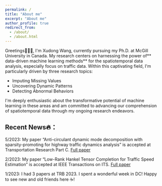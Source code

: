 ```yaml
---
permalink: /
title: "About me"
excerpt: "About me"
author_profile: true
redirect_from: 
  - /about/
  - /about.html
---
```


Greetings🧚🏻‍♀️, I'm Xudong Wang, currently pursuing my Ph.D. at McGill University in Canada. My research centers on harnessing the power of** data-driven machine learning methods** for the spatiotemporal data analysis, especially focus on traffic data. Within this captivating field, I'm particularly driven by three research topics:
- Imputing Missing Values
- Uncovering Dynamic Patterns
- Detecting Abnormal Behaviors

I'm deeply enthusiastic about the transformative potential of machine learning in these areas and am committed to advancing our comprehension of spatiotemporal data through my ongoing research endeavors.




## Recent News🔥：

5/2023: My paper “Anti-circulant dynamic mode decomposition with sparsity-promoting for highway traffic dynamics analysis” is accepted at Transportation Research Part C. [Full paper](https://arxiv.org/abs/2302.07108) 

2/2023: My paper “Low-Rank Hankel Tensor Completion for Traffic Speed Estimation” is accepted at IEEE Transactions on ITS. [Full paper](https://arxiv.org/abs/2105.11335)

1/2023: I had 3 papers at TRB 2023. I spent a wonderful week in DC! Happy to see new and old friends here ☕️!
